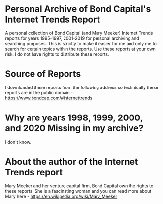 # Personal Archive of Bond Capital's Internet Trends Report
A personal collection of Bond Capital (and Mary Meeker) Internet Trends reports for years 1995-1997, 2001-2019 for personal archiving and searching purposes. This is strictly to make it easier for me and only me to search for certain topics within the reports. Use these reports at your own risk.  I do not have rights to distribute these reports. 

# Source of Reports
I downloaded these reports from the following address so technically these reports are in the public domain - https://www.bondcap.com/#internettrends

# Why are years 1998, 1999, 2000, and 2020 Missing in my archive?
I don't know.

# About the author of the Internet Trends report
Mary Meeker and her venture capital firm, Bond Capital own the rights to these reports. She is a fascinating woman and you can read more about Mary here - https://en.wikipedia.org/wiki/Mary_Meeker
